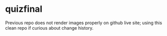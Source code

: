 # quizfinal
Previous repo does not render images properly on github live site; using this clean repo if curious about change history. 
